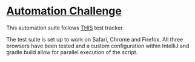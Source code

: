 # <u> Automation Challenge </u>

This automation suite follows [THIS](https://docs.google.com/spreadsheets/d/1xfVrCSVfsmKX8-mgEvxGOfKtDdXz4gK5cTZg8T5Ipso/edit#gid=0) test tracker.

The test suite is set up to work on Safari, Chrome and Firefox.
All three browsers have been tested and a custom configuration within IntelliJ and gradle.build allow for parallel execution of the script.




